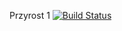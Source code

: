 Przyrost 1
[![Build Status](https://travis-ci.org/DominikCierniak/Projekt.svg?branch=master)](https://travis-ci.org/DominikCierniak/Projekt)
